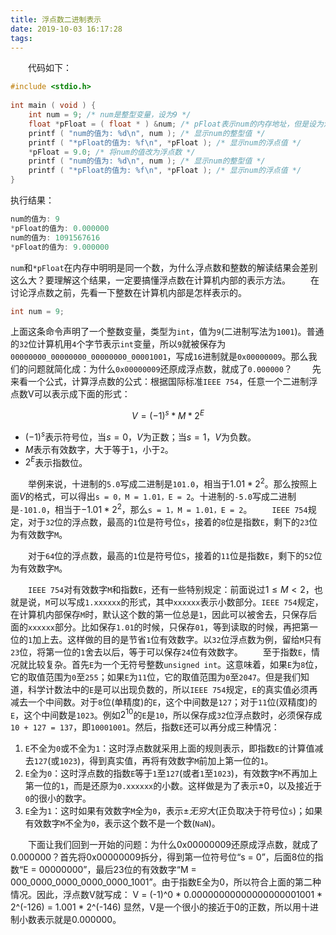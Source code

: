 ```yaml
---
title: 浮点数二进制表示
date: 2019-10-03 16:17:28
tags:
---
```

&emsp;&emsp;代码如下：

``` cpp
#include <stdio.h>
​
int main ( void ) {
    int num = 9; /* num是整型变量，设为9 */
    float *pFloat = ( float * ) &num; /* pFloat表示num的内存地址，但是设为浮点数 */
    printf ( "num的值为: %d\n", num ); /* 显示num的整型值 */
    printf ( "*pFloat的值为: %f\n", *pFloat ); /* 显示num的浮点值 */
    *pFloat = 9.0; /* 将num的值改为浮点数 */
    printf ( "num的值为: %d\n", num ); /* 显示num的整型值 */
    printf ( "*pFloat的值为: %f\n", *pFloat ); /* 显示num的浮点值 */
}
```

执行结果：

``` cpp
num的值为: 9
*pFloat的值为: 0.000000
num的值为: 1091567616
*pFloat的值为: 9.000000
```

`num`和`*pFloat`在内存中明明是同一个数，为什么浮点数和整数的解读结果会差别这么大？要理解这个结果，一定要搞懂浮点数在计算机内部的表示方法。
&emsp;&emsp;在讨论浮点数之前，先看一下整数在计算机内部是怎样表示的。

``` cpp
int num = 9;
```

上面这条命令声明了一个整数变量，类型为`int`，值为`9`(二进制写法为`1001`)。普通的`32`位计算机用`4`个字节表示`int`变量，所以`9`就被保存为`00000000_00000000_00000000_00001001`，写成`16`进制就是`0x00000009`。那么我们的问题就简化成：为什么`0x00000009`还原成浮点数，就成了`0.000000`？
&emsp;&emsp;先来看一个公式，计算浮点数的公式：根据国际标准`IEEE 754`，任意一个二进制浮点数V可以表示成下面的形式：

$$
V = (-1)^s * M * 2^E
$$

- $(-1)^s$表示符号位，当$s = 0$，$V$为正数；当$s = 1$，$V$为负数。
- $M$表示有效数字，大于等于`1`，小于`2`。
- $2^E$表示指数位。

&emsp;&emsp;举例来说，十进制的`5.0`写成二进制是`101.0`，相当于$1.01 * 2^2$。那么按照上面$V$的格式，可以得出`s = 0，M = 1.01，E = 2`。十进制的`-5.0`写成二进制是`-101.0`，相当于$-1.01 * 2^2$，那么`s = 1，M = 1.01，E = 2`。
&emsp;&emsp;`IEEE 754`规定，对于`32`位的浮点数，最高的`1`位是符号位`s`，接着的`8`位是指数`E`，剩下的`23`位为有效数字`M`。

&emsp;&emsp;对于`64`位的浮点数，最高的`1`位是符号位`S`，接着的`11`位是指数`E`，剩下的`52`位为有效数字`M`。

&emsp;&emsp;`IEEE 754`对有效数字`M`和指数`E`，还有一些特别规定：前面说过$1 ≤ M < 2$，也就是说，`M`可以写成`1.xxxxxx`的形式，其中`xxxxxx`表示小数部分。`IEEE 754`规定，在计算机内部保存`M`时，默认这个数的第一位总是`1`，因此可以被舍去，只保存后面的`xxxxxx`部分。比如保存`1.01`的时候，只保存`01`，等到读取的时候，再把第一位的`1`加上去。这样做的目的是节省`1`位有效数字。以`32`位浮点数为例，留给`M`只有`23`位，将第一位的`1`舍去以后，等于可以保存`24`位有效数字。
&emsp;&emsp;至于指数`E`，情况就比较复杂。首先`E`为一个无符号整数`unsigned int`。这意味着，如果`E`为`8`位，它的取值范围为`0`至`255`；如果`E`为`11`位，它的取值范围为`0`至`2047`。但是我们知道，科学计数法中的`E`是可以出现负数的，所以`IEEE 754`规定，`E`的真实值必须再减去一个中间数。对于`8`位(单精度)的`E`，这个中间数是`127`；对于`11`位(双精度)的`E`，这个中间数是`1023`。例如$2^10$的`E`是`10`，所以保存成`32`位浮点数时，必须保存成`10 + 127 = 137`，即`10001001`。然后，指数`E`还可以再分成三种情况：

1. `E`不全为`0`或不全为`1`：这时浮点数就采用上面的规则表示，即指数`E`的计算值减去`127`(或`1023`)，得到真实值，再将有效数字`M`前加上第一位的`1`。
2. `E`全为`0`：这时浮点数的指数`E`等于`1`至`127`(或者`1`至`1023`)，有效数字`M`不再加上第一位的`1`，而是还原为`0.xxxxxx`的小数。这样做是为了表示$±0$，以及接近于`0`的很小的数字。
3. `E`全为`1`：这时如果有效数字`M`全为`0`，表示$±无穷大$(正负取决于符号位`s`)；如果有效数字`M`不全为`0`，表示这个数不是一个数(`NaN`)。

&emsp;&emsp;下面让我们回到一开始的问题：为什么0x00000009还原成浮点数，就成了0.000000？首先将0x00000009拆分，得到第一位符号位“s = 0”，后面8位的指数“E = 00000000”，最后23位的有效数字“M = 000_0000_0000_0000_0000_1001”。由于指数E全为0，所以符合上面的第二种情况。因此，浮点数V就写成：
V = (-1)^0 * 0.00000000000000000001001 * 2^(-126) = 1.001 * 2^(-146)
显然，V是一个很小的接近于0的正数，所以用十进制小数表示就是0.000000。